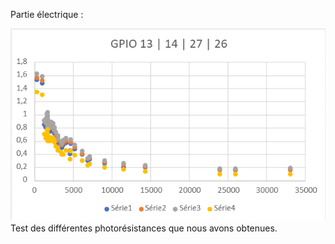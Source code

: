 Partie électrique :

![Ma photo](tests_photores.png)
Test des différentes photorésistances que nous avons obtenues.
